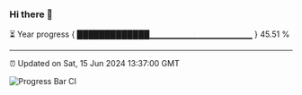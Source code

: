 ### Hi there 👋

⏳ Year progress { █████████████▁▁▁▁▁▁▁▁▁▁▁▁▁▁▁▁▁ } 45.51 %

---

⏰ Updated on Sat, 15 Jun 2024 13:37:00 GMT

![Progress Bar CI](https://github.com/IshwaranRudhara/GIT-ACTION/workflows/Progress%20Bar%20CI/badge.svg)
